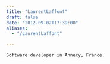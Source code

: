 ```yaml
---
title: "LaurentLaffont"
draft: false
date: "2012-09-02T17:39:00"
aliases:
  - "/LaurentLaffont"

---
```

    Software developer in Annecy, France.
